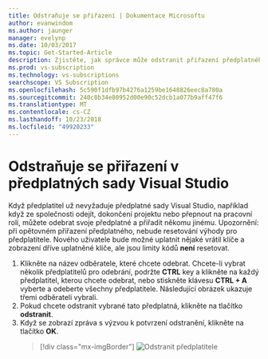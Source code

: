 ```yaml
---
title: Odstraňuje se přiřazení | Dokumentace Microsoftu
author: evanwindom
ms.author: jaunger
manager: evelynp
ms.date: 10/03/2017
ms.topic: Get-Started-Article
description: Zjistěte, jak správce může odstranit přiřazení předplatného
ms.prod: vs-subscription
ms.technology: vs-subscriptions
searchscope: VS Subscription
ms.openlocfilehash: 5c590f1dfb97b4276a1259be1648826eec8a780a
ms.sourcegitcommit: 240c8b34e80952d00e90c52dcb1a077b9aff47f6
ms.translationtype: MT
ms.contentlocale: cs-CZ
ms.lasthandoff: 10/23/2018
ms.locfileid: "49920233"
---
```

# <a name="deleting-assignments-in-visual-studio-subscriptions"></a>Odstraňuje se přiřazení v předplatných sady Visual Studio

Když předplatitel už nevyžaduje předplatné sady Visual Studio, například když ze společnosti odejít, dokončení projektu nebo přepnout na pracovní roli, můžete odebrat svoje předplatné a přiřadit někomu jinému. Upozornění: při opětovném přiřazení předplatného, nebude resetování výhody pro předplatitele.  Nového uživatele bude možné uplatnit nějaké vrátil klíče a zobrazení dříve uplatněné klíče, ale jsou limity kódů **není** resetovat. 
1. Klikněte na název odběratele, které chcete odebrat. Chcete-li vybrat několik předplatitelů pro odebrání, podržte **CTRL** key a klikněte na každý předplatitel, kterou chcete odebrat, nebo stiskněte klávesu **CTRL + A** vyberte a odeberte všechny předplatitele. Následující obrázek ukazuje třemi odběrateli vybrali.
2. Pokud chcete odstranit vybrané tato předplatná, klikněte na tlačítko **odstranit**. 
3. Když se zobrazí zpráva s výzvou k potvrzení odstranění, klikněte na tlačítko **OK**. 
   > [!div class="mx-imgBorder"]
   > ![Odstranit předplatitele](_img/delete-license/delete-subscribers.png)
